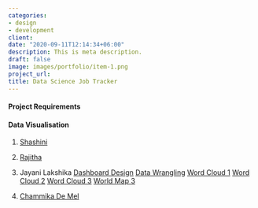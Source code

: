 ```yaml
---
categories:
- design
- development
client: 
date: "2020-09-11T12:14:34+06:00"
description: This is meta description.
draft: false
image: images/portfolio/item-1.png
project_url: 
title: Data Science Job Tracker
---
```


#### Project Requirements


#### Data Visualisation

1. [Shashini](/DSjobtraker/DataVizStudents/Data-Visualization.html)

1. [Rajitha](/DSjobtraker/DataVizStudents/Final.html)

1. Jayani Lakshika [Dashboard Design](/DSjobtraker/DataVizStudents/jayani/Dashboard_design.html) [Data Wrangling](/DSjobtraker/DataVizStudents/jayani/Data_Wrangling.html) [Word Cloud 1](/DSjobtraker/DataVizStudents/jayani/Word_cloud1.html) [Word Cloud 2](/DSjobtraker/DataVizStudents/jayani/Word_cloud2.html) [Word Cloud 3](/DSjobtraker/DataVizStudents/jayani/Word_cloud3.html) [World Map 3](/DSjobtraker/DataVizStudents/jayani/WorldMap.html) 

1. [Chammika De Mel](/DSjobtraker/DataVizStudents/jayani/DEMEL_36113.html)
